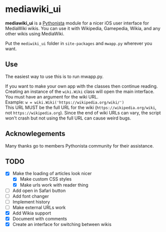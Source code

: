 # mediawiki_ui

**mediawiki_ui** is a [Pythonista](http://omz-software.com/pythonista/index.html) module for a nicer iOS user interface for MediaWiki wikis. You can use it with Wikipedia, Gamepedia, Wikia, and any other wikis using MediaWiki.

Put the `mediwiki_ui` folder in `site-packages` and `mwapp.py` wherever you want.

## Use
The easiest way to use this is to run mwapp.py.  

If you want to make your own app with the classes then continue reading.  
Creating an instance of the `wiki.Wiki` class will open the main interface.  
You must have an argument for the wiki URL.  
Example: `w = wiki.Wiki('https://wikipedia.org/wiki/')`  
This URL MUST be the full URL for the wiki (`https://wikipedia.org/wiki`, not `https://wikipedia.org`). Since the end of wiki URLs can vary, the script won't crash but not using the full URL can cause weird bugs.

## Acknowlegements
Many thanks go to members Pythonista community for their assistance.

## TODO

- [x] Make the loading of articles look nicer
	- [x] Make custom CSS styles
	- [x] Make urls work with reader thing
- [ ] Add open in Safari button
- [ ] Add font changer
- [ ] Implement history
- [ ] Make external URLs work
- [x] Add Wikia support
- [x] Document with comments
- [x] Create an interface for switching between wikis
